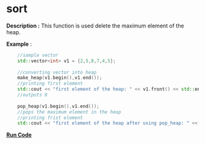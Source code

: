 # sort

**Description :**  This function is used delete the maximum element of the heap.

**Example** :

```cpp   
    //sample vector
    std::vector<int> v1 = {2,5,8,7,4,5};
    
    //converting vector into heap
    make_heap(v1.begin(),v1.end());
    //printing first element
    std::cout << "first element of the heap: " << v1.front() << std::endl;
    //outputs 8
    
    pop_heap(v1.begin(),v1.end());
    //pops the maximum element in the heap
    //printing frist element
    std::cout << "first element of the heap after using pop_heap: " << v1.front() << std::endl;
```
**[Run Code](https://rextester.com/MWK38216)**
